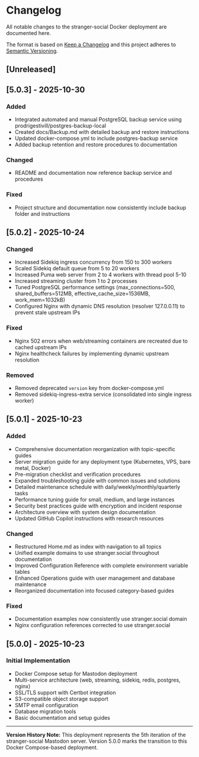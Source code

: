 # Changelog

All notable changes to the stranger-social Docker deployment are documented here.

The format is based on [Keep a Changelog](https://keepachangelog.com/en/1.0.0/) and this project adheres to [Semantic Versioning](https://semver.org/spec/v2.0.0.html).

## [Unreleased]

## [5.0.3] - 2025-10-30

### Added
- Integrated automated and manual PostgreSQL backup service using prodrigestivill/postgres-backup-local
- Created docs/Backup.md with detailed backup and restore instructions
- Updated docker-compose.yml to include postgres-backup service
- Added backup retention and restore procedures to documentation

### Changed
- README and documentation now reference backup service and procedures

### Fixed
- Project structure and documentation now consistently include backup folder and instructions

## [5.0.2] - 2025-10-24

### Changed
- Increased Sidekiq ingress concurrency from 150 to 300 workers
- Scaled Sidekiq default queue from 5 to 20 workers
- Increased Puma web server from 2 to 4 workers with thread pool 5-10
- Increased streaming cluster from 1 to 2 processes
- Tuned PostgreSQL performance settings (max_connections=500, shared_buffers=512MB, effective_cache_size=1536MB, work_mem=1032kB)
- Configured Nginx with dynamic DNS resolution (resolver 127.0.0.11) to prevent stale upstream IPs

### Fixed
- Nginx 502 errors when web/streaming containers are recreated due to cached upstream IPs
- Nginx healthcheck failures by implementing dynamic upstream resolution

### Removed
- Removed deprecated `version` key from docker-compose.yml
- Removed sidekiq-ingress-extra service (consolidated into single ingress worker)

## [5.0.1] - 2025-10-23

### Added
- Comprehensive documentation reorganization with topic-specific guides
- Server migration guide for any deployment type (Kubernetes, VPS, bare metal, Docker)
- Pre-migration checklist and verification procedures
- Expanded troubleshooting guide with common issues and solutions
- Detailed maintenance schedule with daily/weekly/monthly/quarterly tasks
- Performance tuning guide for small, medium, and large instances
- Security best practices guide with encryption and incident response
- Architecture overview with system design documentation
- Updated GitHub Copilot instructions with research resources

### Changed
- Restructured Home.md as index with navigation to all topics
- Unified example domains to use stranger.social throughout documentation
- Improved Configuration Reference with complete environment variable tables
- Enhanced Operations guide with user management and database maintenance
- Reorganized documentation into focused category-based guides

### Fixed
- Documentation examples now consistently use stranger.social domain
- Nginx configuration references corrected to use stranger.social

## [5.0.0] - 2025-10-23

### Initial Implementation
- Docker Compose setup for Mastodon deployment
- Multi-service architecture (web, streaming, sidekiq, redis, postgres, nginx)
- SSL/TLS support with Certbot integration
- S3-compatible object storage support
- SMTP email configuration
- Database migration tools
- Basic documentation and setup guides

---

**Version History Note:** This deployment represents the 5th iteration of the stranger-social Mastodon server. Version 5.0.0 marks the transition to this Docker Compose-based deployment.
